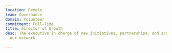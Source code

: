 ```yaml
---
location: Remote
team: Governance
domain: Volunteer
commitment: Full-Time
title: Director of Growth
desc: The executive in charge of new initiatives, partnerships, and scaling across
  our network.

---
```

